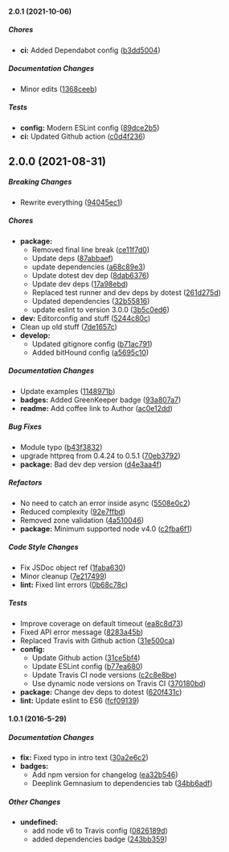 #### 2.0.1 (2021-10-06)

##### Chores

* **ci:**  Added Dependabot config ([b3dd5004](https://github.com/fvdm/nodejs-zonevision/commit/b3dd5004c471065f497ae1e41eae5a33137ed19d))

##### Documentation Changes

*  Minor edits ([1368ceeb](https://github.com/fvdm/nodejs-zonevision/commit/1368ceebc646ba26050c209d6249cf008bc0bc93))

##### Tests

* **config:**  Modern ESLint config ([89dce2b5](https://github.com/fvdm/nodejs-zonevision/commit/89dce2b57f8afdd00d3bec694396bd86c2177352))
* **ci:**  Updated Github action ([c0d4f236](https://github.com/fvdm/nodejs-zonevision/commit/c0d4f236d870e9cbb26293ff1565921dc0e0e96c))

## 2.0.0 (2021-08-31)

##### Breaking Changes

*  Rewrite everything ([94045ec1](https://github.com/fvdm/nodejs-zonevision/commit/94045ec1e1c89c7928267caacff0645977da2bf9))

##### Chores

* **package:**
  *  Removed final line break ([ce11f7d0](https://github.com/fvdm/nodejs-zonevision/commit/ce11f7d06348e6fe7c2bdb9e28de99f991dfe212))
  *  Update deps ([87abbaef](https://github.com/fvdm/nodejs-zonevision/commit/87abbaef23aaa826dc63451c652bf4a047ab857d))
  *  update dependencies ([a68c89e3](https://github.com/fvdm/nodejs-zonevision/commit/a68c89e3d54b174772def158b970cc12204c7090))
  *  Update dotest dev dep ([8dab6376](https://github.com/fvdm/nodejs-zonevision/commit/8dab63769cb70df1bcfbc56d2ff5c167f95d3cc3))
  *  Update dev deps ([17a98ebd](https://github.com/fvdm/nodejs-zonevision/commit/17a98ebded86f1b13f489f5476acf86506a9b445))
  *  Replaced test runner and dev deps by dotest ([261d275d](https://github.com/fvdm/nodejs-zonevision/commit/261d275d1ef075e88ec6d15551caaf19910e5cc3))
  *  Updated dependencies ([32b55816](https://github.com/fvdm/nodejs-zonevision/commit/32b55816faf308492eab089b62197031f586753a))
  *  update eslint to version 3.0.0 ([3b5c0ed6](https://github.com/fvdm/nodejs-zonevision/commit/3b5c0ed6119b72c097c4d54702a38551745c7152))
* **dev:**  Editorconfig and stuff ([5244c80c](https://github.com/fvdm/nodejs-zonevision/commit/5244c80c6b4ea957dc7850a379a0203163d568d6))
*  Clean up old stuff ([7de1657c](https://github.com/fvdm/nodejs-zonevision/commit/7de1657cd7ef77bb51be786226e3ce6da949fa54))
* **develop:**
  *  Updated gitignore config ([b71ac791](https://github.com/fvdm/nodejs-zonevision/commit/b71ac7914c72fd48c072a94417f4c0e4624fb0d3))
  *  Added bitHound config ([a5695c10](https://github.com/fvdm/nodejs-zonevision/commit/a5695c10ad9039203b41f9d1a6b3f3f3e2bc09e1))

##### Documentation Changes

*  Update examples ([1148971b](https://github.com/fvdm/nodejs-zonevision/commit/1148971bc7aca48b0a3ddeb349b9781b613ab6e1))
* **badges:**  Added GreenKeeper badge ([93a807a7](https://github.com/fvdm/nodejs-zonevision/commit/93a807a7294512d031dafc0aeb272ae4e292c351))
* **readme:**  Add coffee link to Author ([ac0e12dd](https://github.com/fvdm/nodejs-zonevision/commit/ac0e12dd9d5f80ca1f17502567b05a71945079cc))

##### Bug Fixes

*  Module typo ([b43f3832](https://github.com/fvdm/nodejs-zonevision/commit/b43f38327fb91d9541cf6f51def5c09996a42e0f))
*  upgrade httpreq from 0.4.24 to 0.5.1 ([70eb3792](https://github.com/fvdm/nodejs-zonevision/commit/70eb3792c10f980e0ed2941ad4567635b3c859b0))
* **package:**  Bad dev dep version ([d4e3aa4f](https://github.com/fvdm/nodejs-zonevision/commit/d4e3aa4f46630c48abdda2c40f4f05389c5c10ac))

##### Refactors

*  No need to catch an error inside async ([5508e0c2](https://github.com/fvdm/nodejs-zonevision/commit/5508e0c2d1fcf8bc6a6449f9a88c10228eb50276))
*  Reduced complexity ([92e7ffbd](https://github.com/fvdm/nodejs-zonevision/commit/92e7ffbd8f12ab6abe50ab14c899e4db97c14060))
*  Removed zone validation ([4a510046](https://github.com/fvdm/nodejs-zonevision/commit/4a510046abcd82999283942a6157cf09e8fc4e6e))
* **package:**  Minimum supported node v4.0 ([c2fba6f1](https://github.com/fvdm/nodejs-zonevision/commit/c2fba6f1fc0fe6d09f8c3ef5a41a9c84bd608d53))

##### Code Style Changes

*  Fix JSDoc object ref ([1faba630](https://github.com/fvdm/nodejs-zonevision/commit/1faba630b2e8473bf887a4f11ab59c5703ac8fd6))
*  Minor cleanup ([7e217499](https://github.com/fvdm/nodejs-zonevision/commit/7e21749915aea3ba71ddc99038badc0fc7002022))
* **lint:**  Fixed lint errors ([0b68c78c](https://github.com/fvdm/nodejs-zonevision/commit/0b68c78c224f9afc2849155f84f953780df3688e))

##### Tests

*  Improve coverage on default timeout ([ea8c8d73](https://github.com/fvdm/nodejs-zonevision/commit/ea8c8d73a90d395933ad352c43fcde8ab120d60b))
*  Fixed API error message ([8283a45b](https://github.com/fvdm/nodejs-zonevision/commit/8283a45ba0d2ff97d4f978beb955b7b39aa60b71))
*  Replaced Travis with Github action ([31e500ca](https://github.com/fvdm/nodejs-zonevision/commit/31e500cab07cd669c6f69548b9246914d2f40591))
* **config:**
  *  Update Github action ([31ce5bf4](https://github.com/fvdm/nodejs-zonevision/commit/31ce5bf49befa756b16801da8ba0588ca807d499))
  *  Update ESLint config ([b77ea680](https://github.com/fvdm/nodejs-zonevision/commit/b77ea6800426af1d843ef3eecef55c7eeca85276))
  *  Update Travis CI node versions ([c2c8e8be](https://github.com/fvdm/nodejs-zonevision/commit/c2c8e8be6cfeb183c2e040bf6d640be4024bff5b))
  *  Use dynamic node versions on Travis CI ([370180bd](https://github.com/fvdm/nodejs-zonevision/commit/370180bd4ff5a915744ac7c3ef9c65a9a9e58474))
* **package:**  Change dev deps to dotest ([620f431c](https://github.com/fvdm/nodejs-zonevision/commit/620f431cf7496bd408d8c14cbc890708fb8ee393))
* **lint:**  Update eslint to ES6 ([fcf09139](https://github.com/fvdm/nodejs-zonevision/commit/fcf09139bf49a605a0f2540f5e43200c1c292fc2))

#### 1.0.1 (2016-5-29)

##### Documentation Changes

* **fix:** Fixed typo in intro text ([30a2e6c2](https://github.com/fvdm/nodejs-zonevision/commit/30a2e6c2e32d7be3d6a318f78e330ec424e15561))
* **badges:**
  * Add npm version for changelog ([ea32b546](https://github.com/fvdm/nodejs-zonevision/commit/ea32b54616d1e99aaf024890c50e8c169f5b39b2))
  * Deeplink Gemnasium to dependencies tab ([34bb6adf](https://github.com/fvdm/nodejs-zonevision/commit/34bb6adf60ae397d1c17d7b2c555fd4acb5698c9))

##### Other Changes

* **undefined:**
  * add node v6 to Travis config ([0826189d](https://github.com/fvdm/nodejs-zonevision/commit/0826189dc9df48563aac99ef83eb1ddeb254deec))
  * added dependencies badge ([243bb359](https://github.com/fvdm/nodejs-zonevision/commit/243bb35998d36a10a4bc278a9147186e39f350d7))

